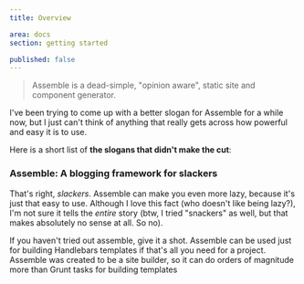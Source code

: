 ```yaml
---
title: Overview

area: docs
section: getting started

published: false
---
```


> Assemble is a dead-simple, "opinion aware", static site and component generator.

I've been trying to come up with a better slogan for Assemble for a while now, but I just can't think of anything that really gets across how powerful and easy it is to use.

Here is a short list of **the slogans that didn't make the cut**:

### Assemble: A blogging framework for slackers

That's right, _slackers_. Assemble can make you even more lazy, because it's just that easy to use. Although I love this fact (who doesn't like being lazy?), I'm not sure it tells the _entire_ story (btw, I tried "snackers" as well, but that makes absolutely no sense at all. So no).

If you haven't tried out assemble, give it a shot. Assemble can be used just for building Handlebars templates if that's all you need for a project.
Assemble was created to be a site builder, so it can do orders of magnitude more than Grunt tasks for building templates







